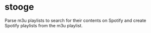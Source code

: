 # stooge
Parse m3u playlists to search for their contents on Spotify and create Spotify playlists from the m3u playlist.
